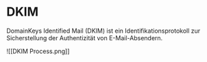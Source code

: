 # DKIM

DomainKeys Identified Mail (DKIM) ist ein Identifikationsprotokoll zur Sicherstellung der Authentizität von E-Mail-Absendern.

![[DKIM Process.png]]